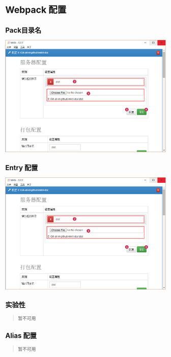 # Webpack 配置

## Pack目录名

![](./md/img/doc-virtual-01.jpg)

## Entry 配置

![](./md/img/doc-virtual-01.jpg)

## 实验性

> 暂不可用

## Alias 配置

> 暂不可用